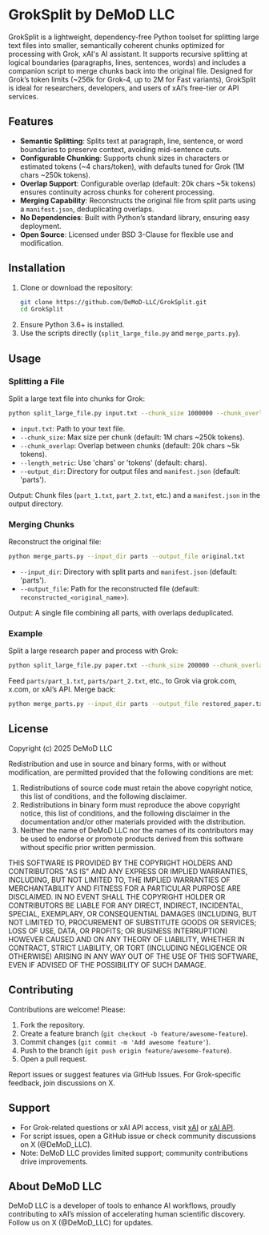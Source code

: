 # GrokSplit by DeMoD LLC

GrokSplit is a lightweight, dependency-free Python toolset for splitting large text files into smaller, semantically coherent chunks optimized for processing with Grok, xAI's AI assistant. It supports recursive splitting at logical boundaries (paragraphs, lines, sentences, words) and includes a companion script to merge chunks back into the original file. Designed for Grok’s token limits (~256k for Grok-4, up to 2M for Fast variants), GrokSplit is ideal for researchers, developers, and users of xAI’s free-tier or API services.

## Features
- **Semantic Splitting**: Splits text at paragraph, line, sentence, or word boundaries to preserve context, avoiding mid-sentence cuts.
- **Configurable Chunking**: Supports chunk sizes in characters or estimated tokens (~4 chars/token), with defaults tuned for Grok (1M chars ~250k tokens).
- **Overlap Support**: Configurable overlap (default: 20k chars ~5k tokens) ensures continuity across chunks for coherent processing.
- **Merging Capability**: Reconstructs the original file from split parts using a `manifest.json`, deduplicating overlaps.
- **No Dependencies**: Built with Python’s standard library, ensuring easy deployment.
- **Open Source**: Licensed under BSD 3-Clause for flexible use and modification.

## Installation
1. Clone or download the repository:
   ```bash
   git clone https://github.com/DeMoD-LLC/GrokSplit.git
   cd GrokSplit
   ```
2. Ensure Python 3.6+ is installed.
3. Use the scripts directly (`split_large_file.py` and `merge_parts.py`).

## Usage

### Splitting a File
Split a large text file into chunks for Grok:
```bash
python split_large_file.py input.txt --chunk_size 1000000 --chunk_overlap 20000 --length_metric tokens --output_dir parts
```
- `input.txt`: Path to your text file.
- `--chunk_size`: Max size per chunk (default: 1M chars ~250k tokens).
- `--chunk_overlap`: Overlap between chunks (default: 20k chars ~5k tokens).
- `--length_metric`: Use 'chars' or 'tokens' (default: chars).
- `--output_dir`: Directory for output files and `manifest.json` (default: 'parts').

Output: Chunk files (`part_1.txt`, `part_2.txt`, etc.) and a `manifest.json` in the output directory.

### Merging Chunks
Reconstruct the original file:
```bash
python merge_parts.py --input_dir parts --output_file original.txt
```
- `--input_dir`: Directory with split parts and `manifest.json` (default: 'parts').
- `--output_file`: Path for the reconstructed file (default: `reconstructed_<original_name>`).

Output: A single file combining all parts, with overlaps deduplicated.

### Example
Split a large research paper and process with Grok:
```bash
python split_large_file.py paper.txt --chunk_size 200000 --chunk_overlap 10000 --length_metric tokens
```
Feed `parts/part_1.txt`, `parts/part_2.txt`, etc., to Grok via grok.com, x.com, or xAI’s API. Merge back:
```bash
python merge_parts.py --input_dir parts --output_file restored_paper.txt
```

## License
Copyright (c) 2025 DeMoD LLC

Redistribution and use in source and binary forms, with or without modification, are permitted provided that the following conditions are met:

1. Redistributions of source code must retain the above copyright notice, this list of conditions, and the following disclaimer.
2. Redistributions in binary form must reproduce the above copyright notice, this list of conditions, and the following disclaimer in the documentation and/or other materials provided with the distribution.
3. Neither the name of DeMoD LLC nor the names of its contributors may be used to endorse or promote products derived from this software without specific prior written permission.

THIS SOFTWARE IS PROVIDED BY THE COPYRIGHT HOLDERS AND CONTRIBUTORS "AS IS" AND ANY EXPRESS OR IMPLIED WARRANTIES, INCLUDING, BUT NOT LIMITED TO, THE IMPLIED WARRANTIES OF MERCHANTABILITY AND FITNESS FOR A PARTICULAR PURPOSE ARE DISCLAIMED. IN NO EVENT SHALL THE COPYRIGHT HOLDER OR CONTRIBUTORS BE LIABLE FOR ANY DIRECT, INDIRECT, INCIDENTAL, SPECIAL, EXEMPLARY, OR CONSEQUENTIAL DAMAGES (INCLUDING, BUT NOT LIMITED TO, PROCUREMENT OF SUBSTITUTE GOODS OR SERVICES; LOSS OF USE, DATA, OR PROFITS; OR BUSINESS INTERRUPTION) HOWEVER CAUSED AND ON ANY THEORY OF LIABILITY, WHETHER IN CONTRACT, STRICT LIABILITY, OR TORT (INCLUDING NEGLIGENCE OR OTHERWISE) ARISING IN ANY WAY OUT OF THE USE OF THIS SOFTWARE, EVEN IF ADVISED OF THE POSSIBILITY OF SUCH DAMAGE.

## Contributing
Contributions are welcome! Please:
1. Fork the repository.
2. Create a feature branch (`git checkout -b feature/awesome-feature`).
3. Commit changes (`git commit -m 'Add awesome feature'`).
4. Push to the branch (`git push origin feature/awesome-feature`).
5. Open a pull request.

Report issues or suggest features via GitHub Issues. For Grok-specific feedback, join discussions on X.

## Support
- For Grok-related questions or xAI API access, visit [xAI](https://x.ai) or [xAI API](https://x.ai/api).
- For script issues, open a GitHub issue or check community discussions on X (@DeMoD_LLC).
- Note: DeMoD LLC provides limited support; community contributions drive improvements.

## About DeMoD LLC
DeMoD LLC is a developer of tools to enhance AI workflows, proudly contributing to xAI’s mission of accelerating human scientific discovery. Follow us on X (@DeMoD_LLC) for updates.
